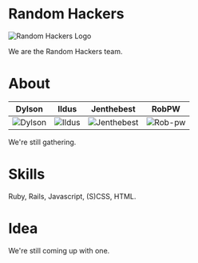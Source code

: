 Random Hackers
==============
![Random Hackers Logo](http://i.imgur.com/wt91X85.png)

We are the Random Hackers team.


About
=====

| Dylson | Ildus | Jenthebest | RobPW
|--- |--- |--- |---
| ![Dylson](https://pbs.twimg.com/profile_images/427202043929825280/o5ZFxcJq.png) | ![Ildus](https://pbs.twimg.com/profile_images/1318954004/a_1d9140f1.jpg) | ![Jenthebest](https://pbs.twimg.com/profile_images/537042120821862401/X37nkZ0U_400x400.png)| ![Rob-pw](https://pbs.twimg.com/media/BeLjs4kIQAAkR83.jpg:thumb)

We're still gathering.


Skills
======
Ruby, Rails, Javascript, (S)CSS, HTML.

Idea
====

We're still coming up with one.
